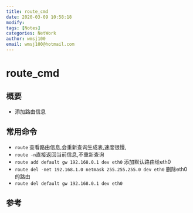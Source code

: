```yaml
---
title: route_cmd
date: 2020-03-09 10:58:18
modify: 
tags: [Notes]
categories: NetWork
author: wmsj100
email: wmsj100@hotmail.com
---
```


# route_cmd

## 概要

- 添加路由信息

## 常用命令

- `route` 查看路由信息,会重新查询生成表,速度很慢,
- `route -n`直接返回当前信息,不重新查询
- `route add default gw 192.168.0.1 dev eth0` 添加默认路由给eth0
- `route del -net 192.168.1.0 netmask 255.255.255.0 dev eth0` 删除eth0的路由
- `route del default gw 192.168.0.1 dev eth0`

## 参考

